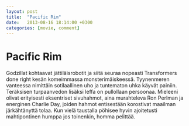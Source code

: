 ```yaml
---
layout: post
title:  "Pacific Rim"
date:   2013-08-16 18:14:00 +0300
categories: [movie, comment]
---
```


# Pacific Rim

Godzillat kohtaavat jättiläisrobotit ja siitä seuraa nopeasti Transformers done right kesän komeimmassa monsterimäiskeessä. Tyynenmeren vanteessa nimittäin sotilaallinen uho ja tuntematon uhka käyvät painiin. Teräksisen turpaanvedon lisäksi leffa on pullollaan persoonaa. Mieleeni olivat erityisesti eksentriset sivuhahmot, aina murahteleva Ron Perlman ja energinen Charlie Day, joiden hahmot entisestään korostivat maailman järkähtänyttä tolaa. Kun vielä taustalla pöhisee hyvin ajoitetusti mahtipontinen humppa jos toinenkin, homma pelittää.

[//]: # "http://www.imdb.com/title/tt1663662/"